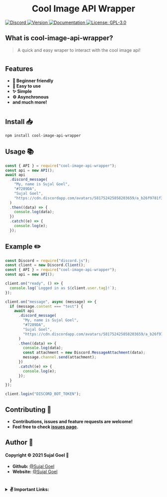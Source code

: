 <h1 align="center">Cool Image API Wrapper</h1>
<p>
  <a href="https://discord.gg/pXeUpehMfb" target="_blank">
    <img alt="Discord" src="https://img.shields.io/badge/Support-Click%20here-7289d9?style=flat-square&logo=discord">
  </a>
  <a href="https://www.npmjs.com/package/cool-image-api-wrapper" target="_blank">
    <img alt="Version" src="https://img.shields.io/npm/v/cool-image-api-wrapper.svg?style=flat-square">
  </a>
  <a href="https://cool-image-api.js.org" target="_blank">
    <img alt="Documentation" src="https://img.shields.io/badge/Documentation-yes-brightgreen.svg?style=flat-square" />
  </a>
  <a href="https://github.com/sujalgoel/cool-image-api-wrapper/blob/master/LICENSE" target="_blank">
    <img alt="License: GPL-3.0" src="https://img.shields.io/github/license/sujalgoel/cool-image-api-wrapper?style=flat-square" />
  </a>
</p>

## What is cool-image-api-wrapper?

> A quick and easy wraper to interact with the cool image api!

#

## Features

- **🧑 Beginner friendly**
- **🎉 Easy to use**
- **✨ Simple**
- **⚙️ Asynchronous**
- **and much more!**

#

## Install 📥

```sh
npm install cool-image-api-wrapper
```

## Usage 📚

```js
const { API } = require("cool-image-api-wrapper");
const api = new API();
await api
  .discord_message(
    "My, name is Sujal Goel",
    "#7289DA",
    "Sujal Goel",
    "https://cdn.discordapp.com/avatars/581752425858203659/a_b26f9781f3b0300177ab1f3af6190a52.png"
  )
  .then((data) => {
    console.log(data);
  })
  .catch((e) => {
    console.log(e);
  });
```

## Example ✏️

```js
const Discord = require("discord.js");
const client = new Discord.Client();
const { API } = require("cool-image-api-wrapper");
const api = new API();

client.on("ready", () => {
  console.log(`Logged in as ${client.user.tag}!`);
});

client.on("message", async (message) => {
  if (message.content === "test") {
    await api
      .discord_message(
        "My, name is Sujal Goel",
        "#7289DA",
        "Sujal Goel",
        "https://cdn.discordapp.com/avatars/581752425858203659/a_b26f9781f3b0300177ab1f3af6190a52.png"
      )
      .then((data) => {
        console.log(data);
        const attachment = new Discord.MessageAttachment(data);
        message.channel.send(attachment);
      })
      .catch((e) => {
        console.log(e);
      });
  }
});

client.login("DISCORD_BOT_TOKEN");
```

## Contributing 🤝

- **Contributions, issues and feature requests are welcome!**
- **Feel free to check [issues page](https://github.com/sujalgoel/cool-image-api-wrapper/issues).**

## Author 💖

#### **Copyright © 2021 Sujal Goel** 👤

- **Github:** [@Sujal Goel](https://github.com/sujalgoel)
- **Website:** [@Sujal Goel](https://sujalgoel.ml)

#

<details>
<summary style="font-weight:bold">✌ Important Links:</summary>

- 📚 **[Documentation](https://cool-image-api.js.org)**

- ❔ **[Support](https://discord.gg/pXeUpehMfb)**

- 📂 **[NPM](https://npmjs.com/cool-image-api-wrapper)**

</details>
